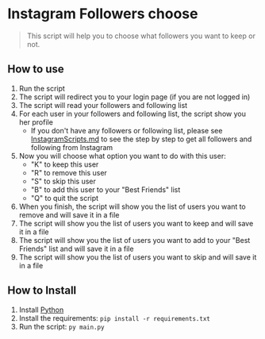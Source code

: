 # Instagram Followers choose
> This script will help you to choose what followers you want to keep or not.

## How to use
1. Run the script
2. The script will redirect you to your login page (if you are not logged in)
3. The script will read your followers and following list
4. For each user in your followers and following list, the script show you her profile
    - If you don't have any followers or following list, please see [InstagramScripts.md](InstagramScripts.md) to see the step by step to get all followers and following from Instagram
5. Now you will choose what option you want to do with this user:
    - "K" to keep this user
    - "R" to remove this user
    - "S" to skip this user
    - "B" to add this user to your "Best Friends" list
    - "Q" to quit the script
6. When you finish, the script will show you the list of users you want to remove and will save it in a file
7. The script will show you the list of users you want to keep and will save it in a file
8. The script will show you the list of users you want to add to your "Best Friends" list and will save it in a file
9. The script will show you the list of users you want to skip and will save it in a file

## How to Install
1. Install [Python](https://www.python.org/downloads/)
2. Install the requirements: `pip install -r requirements.txt`
3. Run the script: `py main.py`